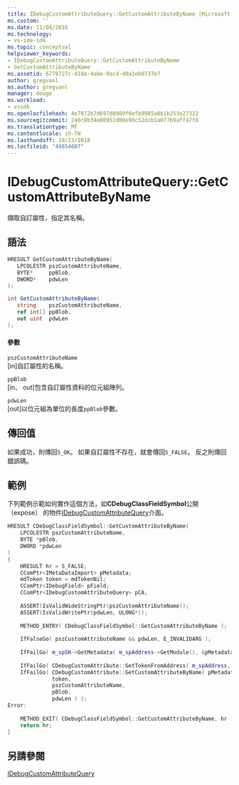 ```yaml
---
title: IDebugCustomAttributeQuery::GetCustomAttributeByName |Microsoft Docs
ms.custom: ''
ms.date: 11/04/2016
ms.technology:
- vs-ide-sdk
ms.topic: conceptual
helpviewer_keywords:
- IDebugCustomAttributeQuery::GetCustomAttributeByName
- GetCustomAttributeByName
ms.assetid: 6779727c-d10a-4abe-9acd-d0a1eb0737e7
author: gregvanl
ms.author: gregvanl
manager: douge
ms.workload:
- vssdk
ms.openlocfilehash: 4e7872b7d697d0989f0efb9985a8b1b253a27322
ms.sourcegitcommit: 240c8b34e80952d00e90c52dcb1a077b9aff47f6
ms.translationtype: MT
ms.contentlocale: zh-TW
ms.lasthandoff: 10/23/2018
ms.locfileid: "49854607"
---
```

# <a name="idebugcustomattributequerygetcustomattributebyname"></a>IDebugCustomAttributeQuery::GetCustomAttributeByName
擷取自訂屬性，指定其名稱。  
  
## <a name="syntax"></a>語法  
  
```cpp  
HRESULT GetCustomAttributeByName(  
   LPCOLESTR pszCustomAttributeName,  
   BYTE*     ppBlob,  
   DWORD*    pdwLen  
);  
```  
  
```csharp  
int GetCustomAttributeByName(  
   string    pszCustomAttributeName,  
   ref int[] ppBlob,  
   out uint  pdwLen  
);  
```  
  
#### <a name="parameters"></a>參數  
 `pszCustomAttributeName`  
 [in]自訂屬性的名稱。  
  
 `ppBlob`  
 [in、 out]包含自訂屬性資料的位元組陣列。  
  
 `pdwLen`  
 [out]以位元組為單位的長度`ppBlob`參數。  
  
## <a name="return-value"></a>傳回值  
 如果成功，則傳回`S_OK`。 如果自訂屬性不存在，就會傳回`S_FALSE`。 反之則傳回錯誤碼。  
  
## <a name="example"></a>範例  
 下列範例示範如何實作這個方法，如**CDebugClassFieldSymbol**公開 （expose） 的物件[IDebugCustomAttributeQuery](../../../extensibility/debugger/reference/idebugcustomattributequery.md)介面。  
  
```cpp  
HRESULT CDebugClassFieldSymbol::GetCustomAttributeByName(  
    LPCOLESTR pszCustomAttributeName,  
    BYTE *pBlob,  
    DWORD *pdwLen  
)  
{  
    HRESULT hr = S_FALSE;  
    CComPtr<IMetaDataImport> pMetadata;  
    mdToken token = mdTokenNil;  
    CComPtr<IDebugField> pField;  
    CComPtr<IDebugCustomAttributeQuery> pCA;  
  
    ASSERT(IsValidWideStringPtr(pszCustomAttributeName));  
    ASSERT(IsValidWritePtr(pdwLen, ULONG*));  
  
    METHOD_ENTRY( CDebugClassFieldSymbol::GetCustomAttributeByName );  
  
    IfFalseGo( pszCustomAttributeName && pdwLen, E_INVALIDARG );  
  
    IfFailGo( m_spSH->GetMetadata( m_spAddress->GetModule(), &pMetadata ) );  
  
    IfFailGo( CDebugCustomAttribute::GetTokenFromAddress( m_spAddress, &token) );  
    IfFailGo( CDebugCustomAttribute::GetCustomAttributeByName( pMetadata,  
              token,  
              pszCustomAttributeName,  
              pBlob,  
              pdwLen ) );  
Error:  
  
    METHOD_EXIT( CDebugClassFieldSymbol::GetCustomAttributeByName, hr );  
    return hr;  
}  
```  
  
## <a name="see-also"></a>另請參閱  
 [IDebugCustomAttributeQuery](../../../extensibility/debugger/reference/idebugcustomattributequery.md)